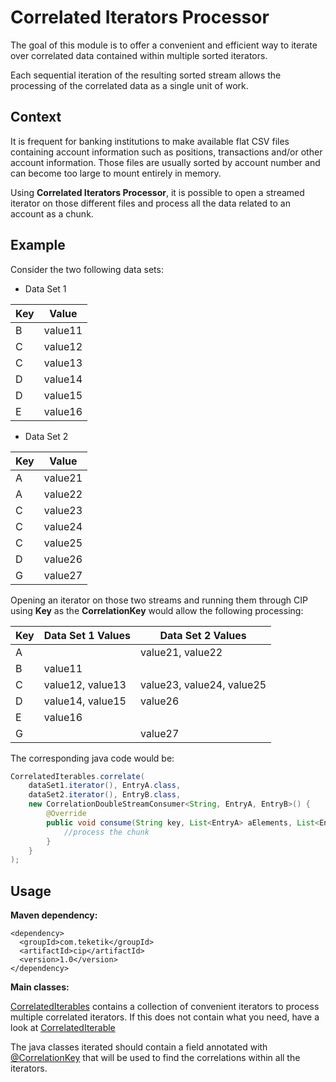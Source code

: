 # Correlated Iterators Processor

The goal of this module is to offer a convenient and efficient way to iterate over correlated data contained within multiple sorted iterators.

Each sequential iteration of the resulting sorted stream allows the processing of the correlated data as a single unit of work. 

## Context

It is frequent for banking institutions to make available flat CSV files containing account information such as positions, transactions and/or other account information. Those files are usually sorted by account number and can become too large to mount entirely in memory.

Using **Correlated Iterators Processor**, it is possible to open a streamed iterator on those different files and process all the data related to an account as a chunk.

## Example

Consider the two following data sets:

  - Data Set 1

| Key  | Value |
| --- | --- |
| B | value11 |
| C	| value12 |
| C	| value13 |
| D	| value14 |
| D	| value15 |
| E	| value16 |

  - Data Set 2

| Key  | Value |
| --- | --- |
| A | value21 |
| A	| value22 |
| C	| value23 |
| C	| value24 |
| C	| value25 |
| D	| value26 |
| G	| value27 |

Opening an iterator on those two streams and running them through CIP using **Key** as the **CorrelationKey** would allow the following processing:

| Key  | Data Set 1 Values | Data Set 2 Values |
| --- | --- |  --- |
| A | | value21, value22 | 
| B | value11 | | 
| C | value12, value13 | value23, value24, value25 | 
| D | value14, value15 | value26 | 
| E | value16 |  | 
| G |  | value27 | 

The corresponding java code would be:

```java
CorrelatedIterables.correlate(
    dataSet1.iterator(), EntryA.class,
    dataSet2.iterator(), EntryB.class,
    new CorrelationDoubleStreamConsumer<String, EntryA, EntryB>() {
        @Override
        public void consume(String key, List<EntryA> aElements, List<EntryB> bElements) {
            //process the chunk
        }
    }
);
```



## Usage

**Maven dependency:**
```
<dependency>
  <groupId>com.teketik</groupId>
  <artifactId>cip</artifactId>
  <version>1.0</version>
</dependency>
```

**Main classes:**

[CorrelatedIterables](src/main/java/com/teketik/cip/CorrelatedIterables.java) contains a collection of convenient iterators to process multiple correlated iterators. If this does not contain what you need, have a look at [CorrelatedIterable](https://github.com/antoinemeyer/correlated-iterators-processor/blob/master/src/main/java/com/teketik/cip/CorrelatedIterable.java)

The java classes iterated should contain a field annotated with [@CorrelationKey](src/main/java/com/teketik/cip/CorrelationKey.java) that will be used to find the correlations within all the iterators.



